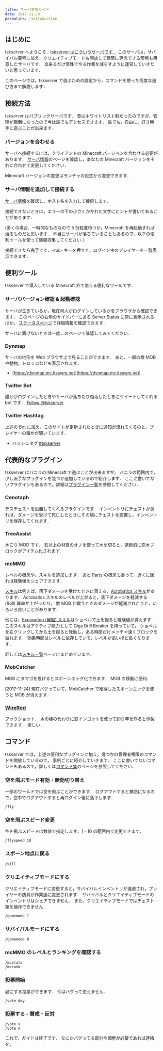 ```yaml
---
title: サーバ参加ガイド
date: 2017-11-29
permalink: /introduction
---
```


## はじめに
tskserver へようこそ．[tskserver はこういうサーバです．](/gallaries)
このサーバは，サバイバル要素に加え，クリエイティブモードも開放して建築に専念できる環境も用意したサーバです．
出来るだけ惰性でやる作業を減らすように運営していきたいと思っています．

このページでは，tskserver で遊ぶための設定から，コマンドを使った高度な遊び方まで解説します．

## 接続方法
tskserver はパブリックサーバです．
昔はホワイトリスト制だったのですが，管理が面倒になったので今は誰でもアクセスできます．
誰でも，自由に，好き勝手に遊ぶことが出来ます．

### バージョンを合わせる
サーバへ接続するには，クライアントの Minecraft バージョンを合わせる必要があります．
[サーバ情報](/about)のページを確認し，あなたの Minecraft バージョンをそれに合わせて変更してください．

Minecraft バージョンの変更はランチャの設定から変更できます．

### サーバ情報を追加して接続する
[サーバ情報](/about)を確認し，ホスト名を入力して接続します．

接続できないときは，エラーの下の小さくかかれた文字にヒントが書いてあることがあります．

(多くの場合，一時的なものなので 5 分程度待つか，Minecraft を再起動すれば治るものだと思います．
本当にサーバが落ちていることもあるので，以下の便利ツールを使って情報収集してください．)

接続できたら完了です．`<Tab>` キーを押すと，ログイン中のプレイヤーを一覧表示できます．


## 便利ツール
tskserver で導入している Minecraft 外で使える便利なツールです．

### サーババージョン確認 & 起動確認
サーバが生きているか，現在何人がログインしているかをブラウザから確認できます．
このページの右側のサイドバーにある Server Status に常に表示されるほか，
[ステータスページ](/status)で詳細情報を確認できます．

サーバに繋げないときは一度このページで確認してみてください．

### Dynmap
サーバの地形を Web ブラウザ上で見ることができます．
あと，一部の敵 MOB や動物，トロッコなども表示されます．

* [https://dynmap.mc.ksswre.net](https://dynmap.mc.ksswre.net)

### Twitter Bot
誰かがログインしたときやサーバが落ちたり復活したときにツイートしてくれる bot です．
<a href="https://twitter.com/tskserver?ref_src=twsrc%5Etfw" class="twitter-follow-button" data-dnt="true" data-show-count="false">Follow @tskserver</a>
<script async src="https://platform.twitter.com/widgets.js" charset="utf-8"></script>


### Twitter Hashtag
上述の Bot に加え，このサイトが更新されたときに通知が流れてくるのと，プレイヤーの誰かが騒いています．

* ハッシュタグ [#tskserver](https://twitter.com/search?q=%23tskserver)



## 代表的なプラグイン
tskserver はバニラの Minecraft で遊ぶことが出来ますが，
バニラの範囲内で，少し派手なプラグインを幾つか追加しているので紹介します．
ここに書いてないプラグインもあるので，詳細は[プラグイン一覧](/plugins)を参照してください．

### Cenotaph
デスチェストを設置してくれるプラグインです．
インベントリにチェストがあれば，ダメージを受けて死亡したときにその場にチェストを設置し，インベントリを保存してくれます．

### TreeAssist
木こり MOD です．
石以上の材質のオノを使って木を切ると，連鎖的に原木ブロックがアイテム化されます．

### mcMMO
レベルの概念や，スキルを追加します．
あと [Party](/mcMMO/party) の概念もあって，近くに居れば経験値をシェアできます．

[スキル](/mcMMO/skills)は例えば，落下ダメージを受けたときに貰える，[Acrobatics スキル](https://mc.ksswre.net/mcMMO/skills/#tocAnchor-1-1)があります．
Acrobatics スキルのレベルが上がると，落下ダメージを軽減する (Roll) 確率が上がったり，
敵 MOB と戦うときのダメージが軽減されたりと，いろいろ良いことがあります．

他には，[Excavation (発掘) スキル](https://mc.ksswre.net/mcMMO/skills/#tocAnchor-1-15)はショベルで土を掘ると経験値が貰えます．
このスキルはアクティブ能力として Giga Drill Breaker を持っていて，
ショベルを右クリックしてから土を掘ると発動し，ある時間だけメッチャ速くブロックを掘れます．
効果時間はレベルに依存していて，レベルが高いほど長くなります．

詳しくは[スキル一覧](/mcMMO/skills)ページにまとめています．

### MobCatcher
MOB にタマゴを投げるとスポーンエッグ化できます．
MOB の移動に便利．

[2017-11-24] 現在バグっていて，MobCatcher で獲得したスポーンエッグを使うと MOB が消えます．

### [WireRod](http://forum.minecraftuser.jp/viewtopic.php?f=38&t=21210&p=188854#p188854)
フックショット．
木の棒の代わりに鉄インゴットを使って釣り竿を作ると作製できます．
楽しい．


## コマンド
tskserver では，上述の便利なプラグインに加え，幾つかの管理者権限のコマンドを開放しているので，
事例ごとに紹介していきます．
ここに書いてないコマンドもあるので，詳しくは[コマンド集](/commands)のページを参照してください．

### 空を飛ぶモード有効・無効切り替え
一部のワールドでは空を飛ぶことができます．
ログアウトすると無効になるので，空中でログアウトすると再ログイン後に落下します．
```
/fly
```

### 空を飛ぶスピード変更
空を飛ぶスピードは数値で指定します．1 - 10 の範囲内で変更できます．
```
/flyspeed 10
```

### スポーン地点に戻る
```
/kill
```

### クリエイティブモードにする
クリエイティブモードに変更すると，サバイバルインベントリが退避され，プレイヤーの防具が作業服に変更されます．
サバイバルとクリエイティブモードのインベントリはシェアできません．
また，クリエイティブモードではチェスト類を操作できません．

```
/gamemode 1
```

### サバイバルモードにする
```
/gamemode 0
```

### mcMMO のレベルとランキングを確認する
```
/mcstats
/mcrank
```

### 投票開始
昼にする投票ができます．
今はバグって使えません．
```
/vote day
```

### 投票する - 賛成・反対
```
/vote y
/vote n
```

これで，ガイドは終了です．
なにかバグってる部分や調整が必要であれば連絡を．
